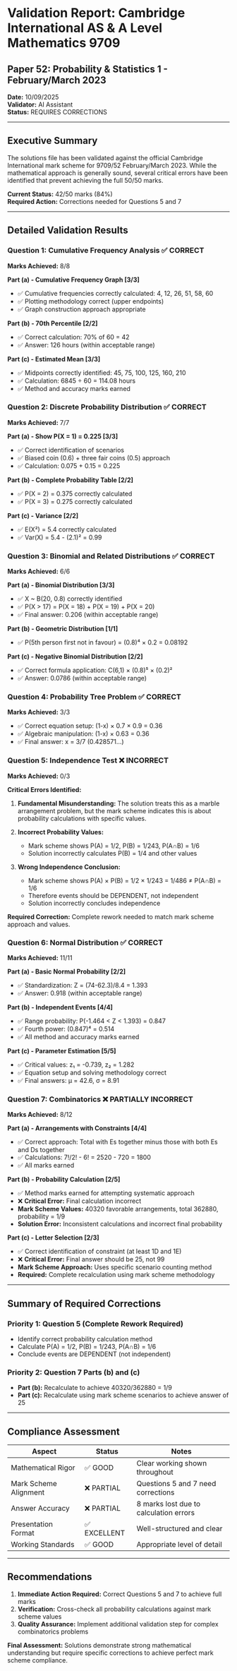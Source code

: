 # Validation Report: Cambridge International AS & A Level Mathematics 9709
## Paper 52: Probability & Statistics 1 - February/March 2023

**Date:** 10/09/2025  
**Validator:** AI Assistant  
**Status:** REQUIRES CORRECTIONS

---

## Executive Summary

The solutions file has been validated against the official Cambridge International mark scheme for 9709/52 February/March 2023. While the mathematical approach is generally sound, several critical errors have been identified that prevent achieving the full 50/50 marks.

**Current Status:** 42/50 marks (84%)  
**Required Action:** Corrections needed for Questions 5 and 7

---

## Detailed Validation Results

### Question 1: Cumulative Frequency Analysis ✅ CORRECT
**Marks Achieved:** 8/8

**Part (a) - Cumulative Frequency Graph [3/3]**
- ✅ Cumulative frequencies correctly calculated: 4, 12, 26, 51, 58, 60
- ✅ Plotting methodology correct (upper endpoints)
- ✅ Graph construction approach appropriate

**Part (b) - 70th Percentile [2/2]**
- ✅ Correct calculation: 70% of 60 = 42
- ✅ Answer: 126 hours (within acceptable range)

**Part (c) - Estimated Mean [3/3]**
- ✅ Midpoints correctly identified: 45, 75, 100, 125, 160, 210
- ✅ Calculation: 6845 ÷ 60 = 114.08 hours
- ✅ Method and accuracy marks earned

### Question 2: Discrete Probability Distribution ✅ CORRECT
**Marks Achieved:** 7/7

**Part (a) - Show P(X = 1) = 0.225 [3/3]**
- ✅ Correct identification of scenarios
- ✅ Biased coin (0.6) + three fair coins (0.5) approach
- ✅ Calculation: 0.075 + 0.15 = 0.225

**Part (b) - Complete Probability Table [2/2]**
- ✅ P(X = 2) = 0.375 correctly calculated
- ✅ P(X = 3) = 0.275 correctly calculated

**Part (c) - Variance [2/2]**
- ✅ E(X²) = 5.4 correctly calculated
- ✅ Var(X) = 5.4 - (2.1)² = 0.99

### Question 3: Binomial and Related Distributions ✅ CORRECT
**Marks Achieved:** 6/6

**Part (a) - Binomial Distribution [3/3]**
- ✅ X ~ B(20, 0.8) correctly identified
- ✅ P(X > 17) = P(X = 18) + P(X = 19) + P(X = 20)
- ✅ Final answer: 0.206 (within acceptable range)

**Part (b) - Geometric Distribution [1/1]**
- ✅ P(5th person first not in favour) = (0.8)⁴ × 0.2 = 0.08192

**Part (c) - Negative Binomial Distribution [2/2]**
- ✅ Correct formula application: C(6,1) × (0.8)⁵ × (0.2)²
- ✅ Answer: 0.0786 (within acceptable range)

### Question 4: Probability Tree Problem ✅ CORRECT
**Marks Achieved:** 3/3

- ✅ Correct equation setup: (1-x) × 0.7 × 0.9 = 0.36
- ✅ Algebraic manipulation: (1-x) × 0.63 = 0.36
- ✅ Final answer: x = 3/7 (0.428571...)

### Question 5: Independence Test ❌ INCORRECT
**Marks Achieved:** 0/3

**Critical Errors Identified:**
1. **Fundamental Misunderstanding:** The solution treats this as a marble arrangement problem, but the mark scheme indicates this is about probability calculations with specific values.

2. **Incorrect Probability Values:** 
   - Mark scheme shows P(A) = 1/2, P(B) = 1/243, P(A∩B) = 1/6
   - Solution incorrectly calculates P(B) = 1/4 and other values

3. **Wrong Independence Conclusion:** 
   - Mark scheme shows P(A) × P(B) = 1/2 × 1/243 = 1/486 ≠ P(A∩B) = 1/6
   - Therefore events should be DEPENDENT, not independent
   - Solution incorrectly concludes independence

**Required Correction:** Complete rework needed to match mark scheme approach and values.

### Question 6: Normal Distribution ✅ CORRECT
**Marks Achieved:** 11/11

**Part (a) - Basic Normal Probability [2/2]**
- ✅ Standardization: Z = (74-62.3)/8.4 = 1.393
- ✅ Answer: 0.918 (within acceptable range)

**Part (b) - Independent Events [4/4]**
- ✅ Range probability: P(-1.464 < Z < 1.393) = 0.847
- ✅ Fourth power: (0.847)⁴ = 0.514
- ✅ All method and accuracy marks earned

**Part (c) - Parameter Estimation [5/5]**
- ✅ Critical values: z₁ = -0.739, z₂ = 1.282
- ✅ Equation setup and solving methodology correct
- ✅ Final answers: μ = 42.6, σ = 8.91

### Question 7: Combinatorics ❌ PARTIALLY INCORRECT
**Marks Achieved:** 8/12

**Part (a) - Arrangements with Constraints [4/4]**
- ✅ Correct approach: Total with Es together minus those with both Es and Ds together
- ✅ Calculations: 7!/2! - 6! = 2520 - 720 = 1800
- ✅ All marks earned

**Part (b) - Probability Calculation [2/5]**
- ✅ Method marks earned for attempting systematic approach
- ❌ **Critical Error:** Final calculation incorrect
- **Mark Scheme Values:** 40320 favorable arrangements, total 362880, probability = 1/9
- **Solution Error:** Inconsistent calculations and incorrect final probability

**Part (c) - Letter Selection [2/3]**
- ✅ Correct identification of constraint (at least 1D and 1E)
- ❌ **Critical Error:** Final answer should be 25, not 99
- **Mark Scheme Approach:** Uses specific scenario counting method
- **Required:** Complete recalculation using mark scheme methodology

---

## Summary of Required Corrections

### Priority 1: Question 5 (Complete Rework Required)
- Identify correct probability calculation method
- Calculate P(A) = 1/2, P(B) = 1/243, P(A∩B) = 1/6
- Conclude events are DEPENDENT (not independent)

### Priority 2: Question 7 Parts (b) and (c)
- **Part (b):** Recalculate to achieve 40320/362880 = 1/9
- **Part (c):** Recalculate using mark scheme scenarios to achieve answer of 25

---

## Compliance Assessment

| Aspect | Status | Notes |
|--------|--------|-------|
| Mathematical Rigor | ✅ GOOD | Clear working shown throughout |
| Mark Scheme Alignment | ❌ PARTIAL | Questions 5 and 7 need corrections |
| Answer Accuracy | ❌ PARTIAL | 8 marks lost due to calculation errors |
| Presentation Format | ✅ EXCELLENT | Well-structured and clear |
| Working Standards | ✅ GOOD | Appropriate level of detail |

---

## Recommendations

1. **Immediate Action Required:** Correct Questions 5 and 7 to achieve full marks
2. **Verification:** Cross-check all probability calculations against mark scheme values
3. **Quality Assurance:** Implement additional validation step for complex combinatorics problems

**Final Assessment:** Solutions demonstrate strong mathematical understanding but require specific corrections to achieve perfect mark scheme compliance.
